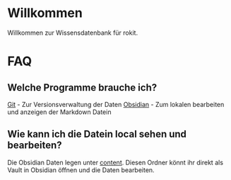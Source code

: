 # Willkommen

Willkommen zur Wissensdatenbank für rokit.


# FAQ

## Welche Programme brauche ich?

[Git](https://git-scm.com/) - Zur Versionsverwaltung der Daten
[Obsidian](https://obsidian.md/) - Zum lokalen bearbeiten und anzeigen der Markdown Datein

## Wie kann ich die Datein local sehen und bearbeiten?

Die Obsidian Daten legen unter [content](/content). Diesen Ordner könnt ihr direkt als Vault in Obsidian öffnen und die Daten bearbeiten. 
